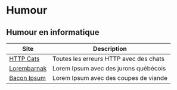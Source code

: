 # Humour

## Humour en informatique

| Site                                       | Description                            |
| ------------------------------------------ | -------------------------------------- |
| [HTTP Cats](https://http.cat)              | Toutes les erreurs HTTP avec des chats |
| [Lorembarnak](https://www.lorembarnak.com) | Lorem Ipsum avec des jurons québécois  |
| [Bacon Ipsum](https://baconipsum.com/)     | Lorem Ipsum avec des coupes de viande  |

